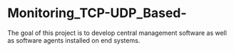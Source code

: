 # Monitoring_TCP-UDP_Based-
The goal of this project is to develop central management software as well as software agents installed on end systems.
